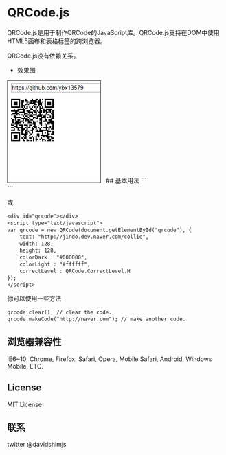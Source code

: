# QRCode.js
QRCode.js是用于制作QRCode的JavaScript库。QRCode.js支持在DOM中使用HTML5画布和表格标签的跨浏览器。

QRCode.js没有依赖关系。

 - 效果图
 <img src="show/1.png" border="1" >
  
## 基本用法
```
<div id="qrcode"></div>
<script type="text/javascript">
new QRCode(document.getElementById("qrcode"), "http://jindo.dev.naver.com/collie");
</script>
```

或

```
<div id="qrcode"></div>
<script type="text/javascript">
var qrcode = new QRCode(document.getElementById("qrcode"), {
	text: "http://jindo.dev.naver.com/collie",
	width: 128,
	height: 128,
	colorDark : "#000000",
	colorLight : "#ffffff",
	correctLevel : QRCode.CorrectLevel.H
});
</script>
```

你可以使用一些方法

```
qrcode.clear(); // clear the code.
qrcode.makeCode("http://naver.com"); // make another code.
```

## 浏览器兼容性
IE6~10, Chrome, Firefox, Safari, Opera, Mobile Safari, Android, Windows Mobile, ETC.

## License
MIT License

## 联系
twitter @davidshimjs


